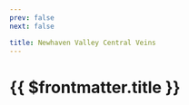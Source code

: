 ```yaml
---
prev: false
next: false

title: Newhaven Valley Central Veins
---
```

# {{ $frontmatter.title }}

<ImageLink path="maps/" :name="$frontmatter.title" :alt="$frontmatter.title + ' Map'" />

